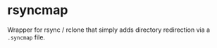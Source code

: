 # rsyncmap
Wrapper for rsync / rclone that simply adds directory redirection via a `.syncmap` file.
